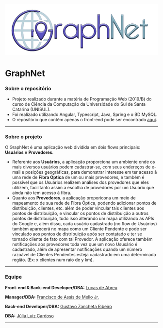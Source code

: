 ![](https://raw.githubusercontent.com/FranciscoMelloJr/GraphNet/master/3.%20Documentos%20%26%20etc/Prototipos/New/GraphNet%20-%20Logo%20v2.png)

# GraphNet
### Sobre o repositório

- Projeto realizado durante a matéria de Programação Web (2019/B) do curso de Ciência da Computação da Universidade do Sul de Santa Catarina (UNISUL).
- Foi realizado utilizando Angular, Typescript, Java, Spring e o BD MySQL.
- O repositório que contém apenas o front-end pode ser encontrado [aqui](https://github.com/Lucas-Abreu/GraphNet).
-------------
### Sobre o projeto

O GraphNet é uma aplicação web dividida em dois flows principais: **Usuários** e **Provedores**.
- Referente aos **Usuários**, a aplicação proporciona um ambiente onde os mais diversos usuários podem cadastrar-se, com seus endereços de e-mail e posições geográficas, para demonstrar interesse em ter acesso à uma rede de **Fibra Óptica** de um ou mais provedores, e também é possível que os Usuários realizem análises dos provedores que eles utilizem, facilitanto assim a escolha de provedores por um Usuário que ainda não tem acesso à fibra.
- Quanto aos **Provedores**, a aplicação proporicona um meio de mapeamento de sua rede de Fibra Óptica, podendo adicionar pontos de distribuição, clientes, etc. além de poder vincular tais clientes aos pontos de distribuição, e vincular os pontos de distribuição a outros pontos de distribuição, tudo isso alterando um mapa utilizando as APIs do Google e, além disso, cada usuário cadastrado (no flow de Usuários) também aparecerá no mapa como um Cliente Pendente e pode ser vinculado aos pontos de distribuição após ser contatado e ter se tornado cliente de fato com tal Provedor. A aplicação oferece também notificações aos provedores toda vez que um novo Ususário é cadastrado, além de apresentar notificações quando um número razoável de Clientes Pendentes esteja cadastrado em uma determinada região. (Ex: x clientes num raio de y km).

-------------
### Equipe

**Front-end & Back-end Developer/DBA:** [Lucas de Abreu](https://github.com/lucas-de-abreu)

**Manager/DBA:** [Francisco de Assis de Mello Jr.](https://github.com/FranciscoMelloJR)

**Back-end Developer/DBA:** [Gustavo Zancheta Ribeiro](https://github.com/GuZancheta)

**DBA:** [Júlia Luiz Cardoso](https://github.com/JLuizCardoso)

-------------
